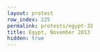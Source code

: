 ```yaml
---
layout: protest
row_index: 225
permalink: protests/egypt-32
title: Egypt, November 2013
hidden: true
---
```

